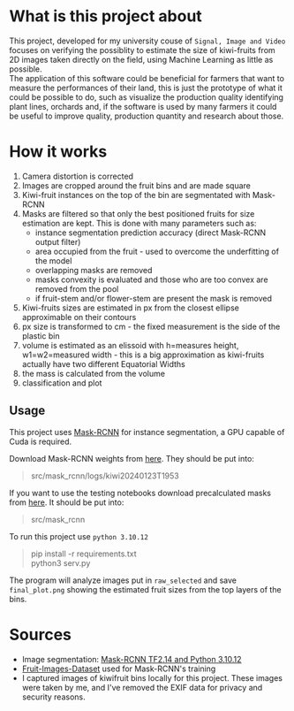 # What is this project about
This project, developed for my university couse of `Signal, Image and Video` focuses on verifying the possiblity to estimate the size of kiwi-fruits from 2D images taken directly on the field, using Machine Learning as little as possible.  
The application of this software could be beneficial for farmers that want to measure the performances of their land, this is just the prototype of what it could be possible to do, such as visualize the production quality identifying plant lines, orchards and, if the software is used by many farmers it could be useful to improve quality, production quantity and research about those.

# How it works
1. Camera distortion is corrected
2. Images are cropped around the fruit bins and are made square
3. Kiwi-fruit instances on the top of the bin are segmentated with Mask-RCNN
4. Masks are filtered so that only the best positioned fruits for size estimation are kept. This is done with many parameters such as:
    - instance segmentation prediction accuracy (direct Mask-RCNN output filter)
    - area occupied from the fruit - used to overcome the underfitting of the model
    - overlapping masks are removed
    - masks convexity is evaluated and those who are too convex are removed from the pool
    - if fruit-stem and/or flower-stem are present the mask is removed
5. Kiwi-fruits sizes are estimated in px from the closest ellipse approximable on their contours
6. px size is transformed to cm - the fixed measurement is the side of the plastic bin
7. volume is estimated as an elissoid with h=measures height, w1=w2=measured width - this is a big approximation as kiwi-fruits actually have two different Equatorial Widths
8. the mass is calculated from the volume
9. classification and plot

## Usage
This project uses [Mask-RCNN](https://arxiv.org/abs/1703.06870) for instance segmentation, a GPU capable of Cuda is required.

Download Mask-RCNN weights from [here](https://drive.google.com/file/d/1EWLDJOHahNgTNjPA7T4WSUwNMwCCbQkH/view?usp=drive_link). They should be put into:
> src/mask_rcnn/logs/kiwi20240123T1953

If you want to use the testing notebooks download precalculated masks from [here](https://drive.google.com/file/d/1uzYOISRta8dgY9tUD9zdWVspk5Hmf_AI/view?usp=drive_link). It should be put into:
> src/mask_rcnn 

To run this project use `python 3.10.12`
> pip install -r requirements.txt  
> python3 serv.py

The program will analyze images put in `raw_selected` and save `final_plot.png` showing the estimated fruit sizes from the top layers of the bins.

# Sources
- Image segmentation: [Mask-RCNN TF2.14 and Python 3.10.12](https://github.com/z-mahmud22/Mask-RCNN_TF2.14.0)
- [Fruit-Images-Dataset](https://github.com/Horea94/Fruit-Images-Dataset/tree/master) used for Mask-RCNN's training
- I captured images of kiwifruit bins locally for this project. These images were taken by me, and I've removed the EXIF data for privacy and security reasons.
